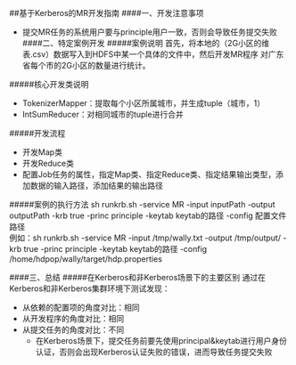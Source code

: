 ##基于Kerberos的MR开发指南
####一、开发注意事项
* 提交MR任务的系统用户要与principle用户一致，否则会导致任务提交失败
####二、特定案例开发
#####案例说明
	首先，将本地的（2G小区的维表.csv）数据写入到HDFS中某一个具体的文件中，然后开发MR程序
    对广东省每个市的2G小区的数量进行统计。

#####核心开发类说明
* TokenizerMapper：提取每个小区所属城市，并生成tuple（城市，1）
* IntSumReducer：对相同城市的tuple进行合并

#####开发流程
* 开发Map类
* 开发Reduce类
* 配置Job任务的属性，指定Map类、指定Reduce类、指定结果输出类型，添加数据的输入路径，添加结果的输出路径

#####案例的执行方法
 	sh runkrb.sh -service MR   -input  inputPath  -output  outputPath -krb true  -princ principle -keytab keytab的路径  -config 配置文件路径  
	例如：sh runkrb.sh -service MR  -input  /tmp/wally.txt  -output /tmp/output/  -krb true  -princ principle -keytab keytab的路径  -config /home/hdpop/wally/target/hdp.properties

####三、总结
#####在Kerberos和非Kerberos场景下的主要区别
通过在Kerberos和非Kerberos集群环境下测试发现：

* 从依赖的配置项的角度对比：相同
* 从开发程序的角度对比：相同
* 从提交任务的角度对比：不同
     - 在Kerberos场景下，提交任务前要先使用principal&keytab进行用户身份认证，否则会出现Kerberos认证失败的错误，进而导致任务提交失败